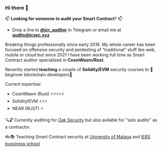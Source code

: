 ### Hi there 👋

📫 **Looking for someone to audit your Smart Contract**? 📫
* Drop a line to **[@jcr_auditor](https://t.me/jcr_auditor)** in Telegram or email me at **audits@jcsec.xyz**  

Breaking things professionally since early 2016. My whole career has been focused on offensive security and pentesting of "traditional" stuff like web, mobile or cloud but since 2021 I have been working full time as Smart Contract auditor specialized in **CosmWasm/Rust**.

Recently started **teaching** a couple of **Solidity/EVM** security courses to 🌱beginner blockchain developers🌱

Current expertise:
- CosmWasm (Rust) ⚡⚡⚡⚡⚡
- Solidity/EVM    ⚡⚡⚡
- NEAR (RUST)     ⚡

:mag::unlock: Currently auditing for [Oak Security](https://www.oaksecurity.io/) but also avilable for "solo audits" as a contractor.

:eyeglasses::books: Teaching Smart Contract security at [University of Malaga](https://www.nics.uma.es/Blockchain/) and [IEBS bussiness school](https://www.iebschool.com/programas/master-en-blockchain-y-criptoactivos/)
